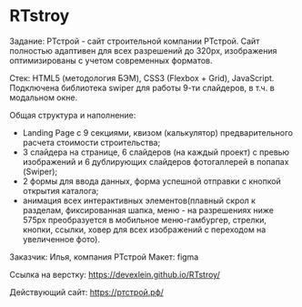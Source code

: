 # RTstroy

Задание: РТстрой - сайт строительной компании РТстрой. Сайт полностью адаптивен для всех разрешений до 320px, изображения оптимизированы с учетом современных форматов.

Стек: HTML5 (методология БЭМ), CSS3 (Flexbox + Grid), JavaScript. 
Подключена библиотека swiper для работы 9-ти слайдеров, в т.ч. в модальном окне. 

Общая структура и наполнение: 
- Landing Page с 9 секциями, квизом (калькулятор) предварительного расчета стоимости строительства;
- 3 слайдера на странице, 6 слайдеров (на каждый проект) с превью изображений и 6 дублирующих слайдеров фотогаллерей в попапах (Swiper);
- 2 формы для ввода данных, форма успешной отправки с кнопкой открытия каталога;
- анимация всех интерактивных элементов(плавный скрол к разделам, фиксированная шапка, меню - на разрешениях 
ниже 575px преобразуется в мобильное меню-гамбургер, стрелки, кнопки, ссылки, ховер для всех изображений 
с переходом на увеличенное фото).

	
Заказчик: Илья, компания РТстрой
Макет: figma

Ссылка на верстку: https://devexlein.github.io/RTstroy/

Действующий сайт: https://ртстрой.рф/ 